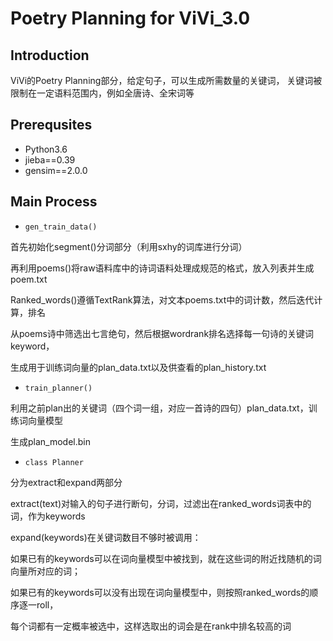 # Poetry Planning for ViVi_3.0

## Introduction

ViVi的Poetry Planning部分，给定句子，可以生成所需数量的关键词，
关键词被限制在一定语料范围内，例如全唐诗、全宋词等

## Prerequsites

- Python3.6
- jieba==0.39
- gensim==2.0.0

## Main Process

- `gen_train_data()`

首先初始化segment()分词部分（利用sxhy的词库进行分词）

再利用poems()将raw语料库中的诗词语料处理成规范的格式，放入列表并生成poem.txt

Ranked_words()遵循TextRank算法，对文本poems.txt中的词计数，然后迭代计算，排名

从poems诗中筛选出七言绝句，然后根据wordrank排名选择每一句诗的关键词keyword，

生成用于训练词向量的plan_data.txt以及供查看的plan_history.txt

- `train_planner()`

利用之前plan出的关键词（四个词一组，对应一首诗的四句）plan_data.txt，训练词向量模型

生成plan_model.bin

- `class Planner`

分为extract和expand两部分

extract(text)对输入的句子进行断句，分词，过滤出在ranked_words词表中的词，作为keywords

expand(keywords)在关键词数目不够时被调用：

如果已有的keywords可以在词向量模型中被找到，就在这些词的附近找随机的词向量所对应的词；

如果已有的keywords可以没有出现在词向量模型中，则按照ranked_words的顺序逐一roll，

每个词都有一定概率被选中，这样选取出的词会是在rank中排名较高的词
